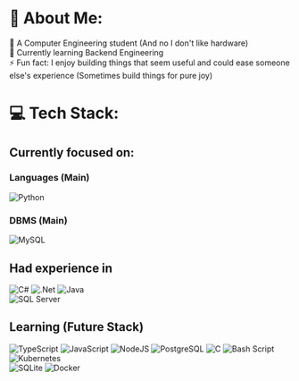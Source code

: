 # 💫 About Me:
🔭 A Computer Engineering student (And no I don't like hardware)<br>
🌱 Currently learning Backend Engineering<br>
⚡ Fun fact: I enjoy building things that seem useful and could ease someone else's experience (Sometimes build things for pure joy)<br>

# 💻 Tech Stack:
## Currently focused on:
### Languages (Main)
![Python](https://img.shields.io/badge/python-3670A0?style=for-the-badge&logo=python&logoColor=ffdd54) 

### DBMS (Main)
![MySQL](https://img.shields.io/badge/mysql-4479A1.svg?style=for-the-badge&logo=mysql&logoColor=white)
## Had experience in
![C#](https://img.shields.io/badge/c%23-%23239120.svg?style=for-the-badge&logo=csharp&logoColor=white)
![.Net](https://img.shields.io/badge/.NET-5C2D91?style=for-the-badge&logo=.net&logoColor=white) 
![Java](https://img.shields.io/badge/java-%23ED8B00.svg?style=for-the-badge&logo=openjdk&logoColor=white)
<br> ![SQL Server](https://img.shields.io/badge/Microsoft_SQL_Server-CC2927) 
## Learning (Future Stack)
![TypeScript](https://img.shields.io/badge/typescript-%23007ACC.svg?style=for-the-badge&logo=typescript&logoColor=white) 
![JavaScript](https://img.shields.io/badge/javascript-%23323330.svg?style=for-the-badge&logo=javascript&logoColor=%23F7DF1E) 
![NodeJS](https://img.shields.io/badge/node.js-6DA55F?style=for-the-badge&logo=node.js&logoColor=white) 
![PostgreSQL](https://img.shields.io/badge/postgresql-4169e1?style=for-the-badge&logo=postgresql&logoColor=white) 
![C](https://img.shields.io/badge/c-%2300599C.svg?style=for-the-badge&logo=c&logoColor=white) 
![Bash Script](https://img.shields.io/badge/bash_script-%23121011.svg?style=for-the-badge&logo=gnu-bash&logoColor=white) 
![Kubernetes](https://img.shields.io/badge/Kubernetes-326CE5?style=for-the-badge&logo=Kubernetes&logoColor=white) 
<br>![SQLite](https://img.shields.io/badge/SQLite-07405E?style=flat&compact=true&logo=sqlite&logoColor=white) 
![Docker](https://img.shields.io/badge/-Docker-2496ED?logo=docker&logoColor=white)

